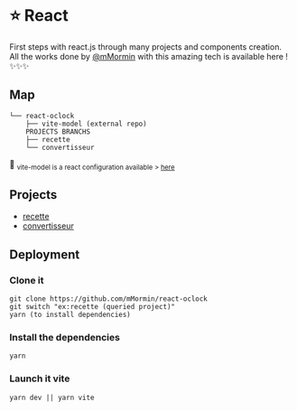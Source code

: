 
# ⭐ React
First steps with react.js through many projects and components creation. </br>
All the works done by [@mMormin](https://github.com/mMormin) with this amazing tech is available here !
✨✨✨


## Map
```text
└── react-oclock
    ├── vite-model (external repo)
    PROJECTS BRANCHS
    ├── recette
    └── convertisseur
```
👮 <sub> vite-model is a react configuration available > [here](https://github.com/O-clock-Cheesecake/React-modele-vite)</sub>
</br>

## Projects
- [recette](https://github.com/mMormin/react-oclock_mMormin/tree/recette)
- [convertisseur](https://github.com/mMormin/react-oclock_mMormin/tree/convertisseur)


## Deployment
### Clone it
```cli
git clone https://github.com/mMormin/react-oclock
git switch "ex:recette (queried project)" 
yarn (to install dependencies)
```

### Install the dependencies
```cli
yarn
```

### Launch it vite
```cli
yarn dev || yarn vite
```
